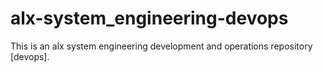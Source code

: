 # alx-system_engineering-devops
This is an alx system engineering development and operations repository [devops].
